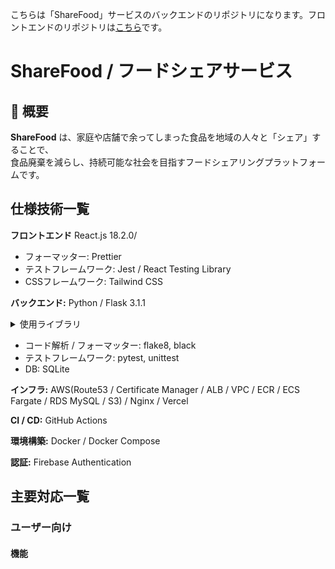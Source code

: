こちらは「ShareFood」サービスのバックエンドのリポジトリになります。フロントエンドのリポジトリは[こちら](https://github.com/merary155/sharefood-frontend)です。

# ShareFood / フードシェアサービス

## 📌 概要
**ShareFood** は、家庭や店舗で余ってしまった食品を地域の人々と「シェア」することで、  
食品廃棄を減らし、持続可能な社会を目指すフードシェアリングプラットフォームです。

## 仕様技術一覧
**フロントエンド** React.js 18.2.0/
- フォーマッター: Prettier
- テストフレームワーク: Jest / React Testing Library
- CSSフレームワーク: Tailwind CSS

**バックエンド:** Python / Flask 3.1.1  
<details>
  <summary> 使用ライブラリ</summary>

- Flask 3.1.1（Webフレームワーク）  
- Flask-SQLAlchemy（ORM：DB操作）  
- Flask-WTF（フォームバリデーション）  
- WTForms（フォーム定義）  
- SQLAlchemy（DBライブラリ） 
</details>

- コード解析 / フォーマッター: flake8, black  
- テストフレームワーク: pytest, unittest  
- DB: SQLite  

**インフラ:** AWS(Route53 / Certificate Manager / ALB / VPC / ECR / ECS Fargate / RDS MySQL / S3) / Nginx / Vercel

**CI / CD:** GitHub Actions

**環境構築:** Docker / Docker Compose

**認証:** Firebase Authentication

## 主要対応一覧

### ユーザー向け

#### 機能
